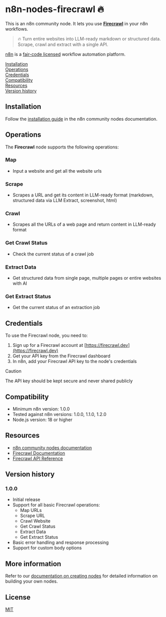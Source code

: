 # n8n-nodes-firecrawl 🔥

This is an n8n community node. It lets you use **[Firecrawl](https://firecrawl.dev)** in your n8n workflows.

> 🔥 Turn entire websites into LLM-ready markdown or structured data. Scrape, crawl and extract with a single API.

[n8n](https://n8n.io/) is a [fair-code licensed](https://docs.n8n.io/reference/license/) workflow automation platform.

[Installation](#installation)  
[Operations](#operations)  
[Credentials](#credentials)  
[Compatibility](#compatibility)  
[Resources](#resources)  
[Version history](#version-history)  

## Installation

Follow the [installation guide](https://docs.n8n.io/integrations/community-nodes/installation/) in the n8n community nodes documentation.

## Operations

The **Firecrawl** node supports the following operations:

### Map
- Input a website and get all the website urls

### Scrape
- Scrapes a URL and get its content in LLM-ready format (markdown, structured data via LLM Extract, screenshot, html)

### Crawl
- Scrapes all the URLs of a web page and return content in LLM-ready format

### Get Crawl Status
- Check the current status of a crawl job

### Extract Data
- Get structured data from single page, multiple pages or entire websites with AI

### Get Extract Status
- Get the current status of an extraction job

## Credentials

To use the Firecrawl node, you need to:

1. Sign up for a Firecrawl account at [https://firecrawl.dev](https://firecrawl.dev)
2. Get your API key from the Firecrawl dashboard
3. In n8n, add your Firecrawl API key to the node's credentials

> [!CAUTION]  
> The API key should be kept secure and never shared publicly

## Compatibility

- Minimum n8n version: 1.0.0
- Tested against n8n versions: 1.0.0, 1.1.0, 1.2.0
- Node.js version: 18 or higher

## Resources

* [n8n community nodes documentation](https://docs.n8n.io/integrations/community-nodes/)
* [Firecrawl Documentation](https://firecrawl.dev/docs)
* [Firecrawl API Reference](https://docs.firecrawl.dev/api-reference/introduction)

## Version history

### 1.0.0
- Initial release
- Support for all basic Firecrawl operations:
  - Map URLs
  - Scrape URL
  - Crawl Website
  - Get Crawl Status
  - Extract Data
  - Get Extract Status
- Basic error handling and response processing
- Support for custom body options

## More information

Refer to our [documentation on creating nodes](https://docs.n8n.io/integrations/creating-nodes/) for detailed information on building your own nodes.

## License

[MIT](https://github.com/n8n-io/n8n-nodes-starter/blob/master/LICENSE.md)
